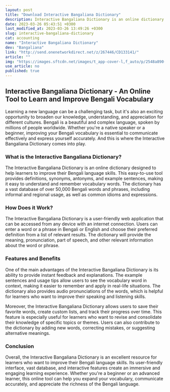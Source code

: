 ```yaml
---
layout: post
title: "Download Interactive Bangaliana Dictionary"
description: Interactive Bangaliana Dictionary is an online dictionary designed to help learners to improve their Bengali language skills. It's a tool that provides definitions, synonyms, antonyms, and example sentences, making it easy to understand and remember vocabulary words.
date: 2023-03-26 05:43:51 +0300
last_modified_at: 2023-03-26 13:49:26 +0300
slug: interactive-bangaliana-dictionary
cat: accounting
name: "Interactive Bangaliana Dictionary"
dev: "Bangaliana"
link: "http://send.onenetworkdirect.net/z/267446/CD133141/"
article: ""
img: "https://images.sftcdn.net/images/t_app-cover-l,f_auto/p/2548a890-a4cc-11e6-bd24-00163ec9f5fa/809978265/interactive-bangaliana-dictionary-bangaliana-icon.jpeg"
use_article: no
published: true
---
```

## Interactive Bangaliana Dictionary - An Online Tool to Learn and Improve Bengali Vocabulary 

Learning a new language can be a challenging task, but it's also an exciting opportunity to broaden our knowledge, understanding, and appreciation for different cultures. Bengali is a beautiful and complex language, spoken by millions of people worldwide. Whether you're a native speaker or a beginner, improving your Bengali vocabulary is essential to communicate effectively and express yourself accurately. And this is where the Interactive Bangaliana Dictionary comes into play. 

### What is the Interactive Bangaliana Dictionary? 

The Interactive Bangaliana Dictionary is an online dictionary designed to help learners to improve their Bengali language skills. This easy-to-use tool provides definitions, synonyms, antonyms, and example sentences, making it easy to understand and remember vocabulary words. The dictionary has a vast database of over 50,000 Bengali words and phrases, including informal and regional usage, as well as common idioms and expressions. 

### How Does it Work? 

The Interactive Bangaliana Dictionary is a user-friendly web application that can be accessed from any device with an internet connection. Users can enter a word or a phrase in Bengali or English and choose their preferred definition from a list of relevant results. The dictionary will provide the meaning, pronunciation, part of speech, and other relevant information about the word or phrase. 

### Features and Benefits 

One of the main advantages of the Interactive Bangaliana Dictionary is its ability to provide instant feedback and explanations. The example sentences and usage tips allow users to see the vocabulary word in context, making it easier to remember and apply in real-life situations. The dictionary also provides audio pronunciations of the words, which is helpful for learners who want to improve their speaking and listening skills. 

Moreover, the Interactive Bangaliana Dictionary allows users to save their favorite words, create custom lists, and track their progress over time. This feature is especially useful for learners who want to revise and consolidate their knowledge of specific topics or themes. Users can also contribute to the dictionary by adding new words, correcting mistakes, or suggesting alternative meanings. 

### Conclusion 

Overall, the Interactive Bangaliana Dictionary is an excellent resource for learners who want to improve their Bengali language skills. Its user-friendly interface, vast database, and interactive features create an immersive and engaging learning experience. Whether you're a beginner or an advanced learner, this online tool can help you expand your vocabulary, communicate accurately, and appreciate the richness of the Bengali language.